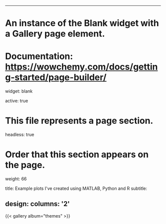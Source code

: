 
---
# An instance of the Blank widget with a Gallery page element.
# Documentation: https://wowchemy.com/docs/getting-started/page-builder/
widget: blank

active: true

# This file represents a page section.
headless: true

# Order that this section appears on the page.
weight: 66

title: Example plots I've created using MATLAB, Python and R
subtitle:

design:
  columns: '2'
---

{{< gallery album="themes" >}}

